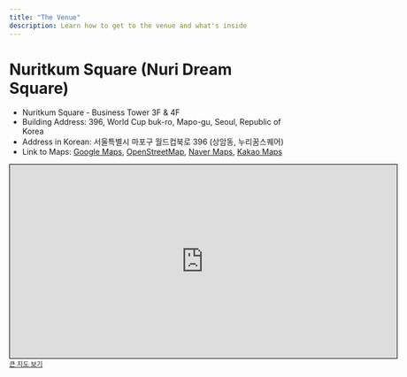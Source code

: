 ```yaml
---
title: "The Venue"
description: Learn how to get to the venue and what's inside
---
```


# Nuritkum Square (Nuri Dream Square)

- Nuritkum Square - Business Tower 3F & 4F
- Building Address: 396, World Cup buk-ro, Mapo-gu, Seoul, Republic of Korea
- Address in Korean: 서울특별시 마포구 월드컵북로 396 (상암동, 누리꿈스퀘어)
- Link to Maps: [Google Maps](https://goo.gl/maps/Spsht6mD7keffbKx8), [OpenStreetMap](https://www.openstreetmap.org/?mlat=37.57941&mlon=126.88971#map=19/37.57941/126.88971), [Naver Maps](https://naver.me/xFpLRHrQ), [Kakao Maps](https://place.map.kakao.com/26562331)

<iframe width="700" height="350" frameborder="0" scrolling="no" marginheight="0" marginwidth="0" src="https://www.openstreetmap.org/export/embed.html?bbox=126.88793778419496%2C37.57848146226235%2C126.89147830009462%2C37.58033930167637&amp;layer=mapnik&amp;marker=37.57941038776403%2C126.88970804214478" style="border: 1px solid black"></iframe><br/><small><a href="https://www.openstreetmap.org/?mlat=37.57941&amp;mlon=126.88971#map=19/37.57941/126.88971">큰 지도 보기</a></small>